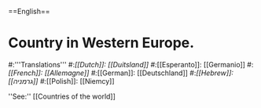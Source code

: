 ==English==

# Country in Western Europe.
#:'''Translations'''
#:*[[Dutch]]: [[Duitsland]]
#:*[[Esperanto]]: [[Germanio]]
#:*[[French]]: [[Allemagne]]
#:*[[German]]: [[Deutschland]]
#:*[[Hebrew]]: [[גרמניה]]
#:*[[Polish]]: [[Niemcy]]

''See:'' [[Countries of the world]]